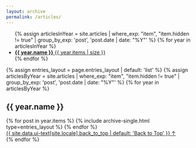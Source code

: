 ```yaml
---
layout: archive
permalink: /articles/
---
```


<ul class="taxonomy__index">
  {% assign articlesInYear = site.articles | where_exp: "item", "item.hidden != true" | group_by_exp: 'post', 'post.date | date: "%Y"' %}
  {% for year in articlesInYear %}
    <li>
      <a href="#{{ year.name }}">
        <strong>{{ year.name }}</strong> <span class="taxonomy__count">{{ year.items | size }}</span>
      </a>
    </li>
  {% endfor %}
</ul>

{% assign entries_layout = page.entries_layout | default: 'list' %}
{% assign articlesByYear = site.articles | where_exp: "item", "item.hidden != true" | group_by_exp: 'post', 'post.date | date: "%Y"' %}
{% for year in articlesByYear %}
  <section id="{{ year.name }}" class="taxonomy__section">
    <h2 class="archive__subtitle">{{ year.name }}</h2>
    <div class="entries-{{ entries_layout }}">
      {% for post in year.items %}
        {% include archive-single.html type=entries_layout %}
      {% endfor %}
    </div>
    <a href="#page-title" class="back-to-top">{{ site.data.ui-text[site.locale].back_to_top | default: 'Back to Top' }} &uarr;</a>
  </section>
{% endfor %}
